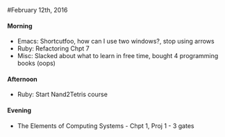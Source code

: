 #February 12th, 2016
  
#### Morning  
*  Emacs: Shortcutfoo, how can I use two windows?, stop using arrows  
*  Ruby: Refactoring Chpt 7  
*  Misc: Slacked about what to learn in free time, bought 4 programming books (oops)  
  
#### Afternoon  
*  Ruby: Start Nand2Tetris course  

#### Evening  
*  The Elements of Computing Systems - Chpt 1, Proj 1 - 3 gates  
